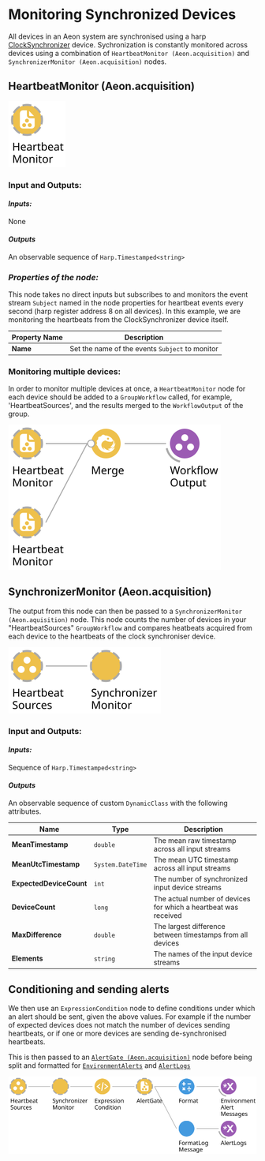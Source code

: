 # Monitoring Synchronized Devices

All devices in an Aeon system are synchronised using a harp [ClockSynchronizer](https://github.com/harp-tech/device.clocksynchronizer) device. Sychronization is constantly monitored across devices using a combination of `HeartbeatMonitor (Aeon.acquisition)` and `SynchronizerMonitor (Aeon.acquisition)` nodes.

## HeartbeatMonitor (Aeon.acquisition)
![Aeon.Acquisition.HeartbeatMonitor](./Workflows/heartbeatMonitor.svg)

### **Input and Outputs:**

#### ***Inputs:***
None

#### ***Outputs***
An observable sequence of `Harp.Timestamped<string>` 

### ***Properties of the node:***
This node takes no direct inputs but subscribes to and monitors the event stream `Subject` named in the node properties for heartbeat events every second (harp register address 8 on all devices). In this example, we are monitoring the heartbeats from the ClockSynchronizer device itself.

| **Property Name**  | **Description**                                                                           |
|--------------------|-------------------------------------------------------------------------------------------|
| **Name**           | Set the name of the events `Subject` to monitor                                           |

### Monitoring multiple devices:
In order to monitor multiple devices at once, a `HeartbeatMonitor` node for each device should be added to a `GroupWorkflow` called, for example, 'HeartbeatSources', and the results merged to the `WorkflowOutput` of the group.

![Aeon.Acquisition.HeartbeatSources merge](./Workflows/heartbeatSourcesInt.svg)


## SynchronizerMonitor (Aeon.acquisition)

The output from this node can then be passed to a `SynchronizerMonitor (Aeon.aquisition)` node. This node counts the number of devices in your "HeartbeatSources" `GroupWorkflow` and compares heatbeats acquired from each device to the heartbeats of the clock synchroniser device. 

![Aeon.Acquisition.HeartbeatSources](./Workflows/heartbeatSources.svg)

### **Input and Outputs:**

#### ***Inputs:***
Sequence of `Harp.Timestamped<string>`

#### ***Outputs***
An observable sequence of custom `DynamicClass` with the following attributes. 

| **Name**                | **Type**           |**Description**                                                   |
|-------------------------|--------------------|------------------------------------------------------------------|
| **MeanTimestamp**       | `double`           | The mean raw timestamp across all input streams                  |
| **MeanUtcTimestamp**    | `System.DateTime`  | The mean UTC timestamp across all input streams                  |
| **ExpectedDeviceCount** | `int`              | The number of synchronized input device streams                  |
| **DeviceCount**         | `long`             | The actual number of devices for which a heartbeat was received  |
| **MaxDifference**       | `double`           | The largest difference between timestamps from all devices       |
| **Elements**            | `string`           | The names of the input device streams                            |

## Conditioning and sending alerts

We then use an `ExpressionCondition` node to define conditions under which an alert should be sent, given the above values. For example if the number of expected devices does not match the number of devices sending heartbeats, or if one or more devices are sending de-synchronised heartbeats. 

This is then passed to an [`AlertGate (Aeon.acquisition)`](Alerts.md#alertgate) node before being split and formatted for [`EnvironmentAlerts`](Alerts.md#alerts) and [`AlertLogs`](Alerts.md#alert-logs)

![SynchMonitorLogs](./Workflows/synchMonitorLogs.svg)